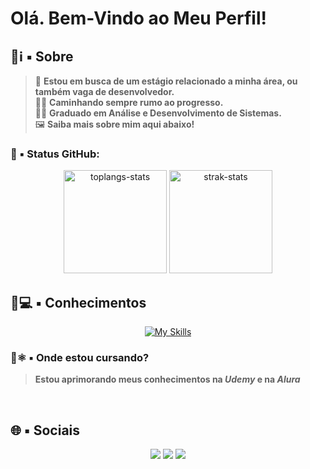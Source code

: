 # **Olá. Bem-Vindo ao Meu Perfil!**
<!-- Procuram-se erros por aqui. Caso encontre, me comunique! -->

## 📗ℹ️ ▪️ Sobre

> 👋 **Estou em busca de um estágio relacionado a minha área, ou também vaga de desenvolvedor.** <br>
> 👨‍💻 **Caminhando sempre rumo ao progresso.** <br>
> 👨‍🎓 **Graduado em Análise e Desenvolvimento de Sistemas.** <br>
> 🖼️ <b>Saiba mais sobre mim aqui abaixo!</b>
### 📑 ▪️ Status GitHub:
<div class="status" align="center">
  <img alt="toplangs-stats" height="165em" src="https://github-readme-stats.vercel.app/api/top-langs/?username=CaiooAnderson&layout=compact&hide_border=true&theme=midnight-purple" />
  <img alt="strak-stats" height="165em" src="https://github-readme-streak-stats-eight.vercel.app/?user=CaiooAnderson&theme=git-dark&hide_border=true&short_numbers=true" /> 
</div>

## 📙💻 ▪️ Conhecimentos 
<div align="center">
  <a href="https://skillicons.dev">
    <img src="https://skillicons.dev/icons?i=py,js,css,html,react,nodejs,ts,angular,cpp,mysql,postgres,docker,git,vscode,replit,figma&perline=4" alt="My Skills">
  </a>
</div>

### 📘⚛️ ▪️ Onde estou cursando?
> **Estou aprimorando meus conhecimentos na <em>Udemy</em> e na <em>Alura</em>**
<br>

## 🌐 ▪️ Sociais
<div class="sociais" align="center">
  <a href="https://www.linkedin.com/in/caioandersongoes/" align="center" target="_blank"><img src="https://img.shields.io/badge/-LinkedIn-%230077B5?style=for-the-badge&logo=linkedin&logoColor=white" target="_blank"></a>
  <a href="mailto:caioandersongoes@gmail.com"><img src="https://img.shields.io/badge/-Gmail-%23333?style=for-the-badge&logo=gmail&logoColor=white" target="_blank"></a>
  <a href="https://portfolio-caio-zeta.vercel.app/"><img src="https://img.shields.io/badge/Portfolio-FF5722?style=for-the-badge&logo=todoist&logoColor=white" target="_blank"></a>
</div>



